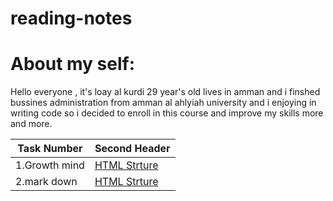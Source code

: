 # reading-notes

# About my self:

Hello everyone , it's loay al kurdi 29 year's old lives in amman and i finshed bussines administration from amman al ahlyiah university and i enjoying in writing code so i decided to enroll in this course and improve my skills more and more.


| Task Number | Second Header |
|------------ | ------------- |
| 1.Growth mind| [HTML Strture](https://github.com/loaealkurdi/reading-notes/blob/master/GrowthMindest.md) |
| 2.mark down | [HTML Strture](https://github.com/loaealkurdi/reading-notes/blob/master/Markdown.md) |
